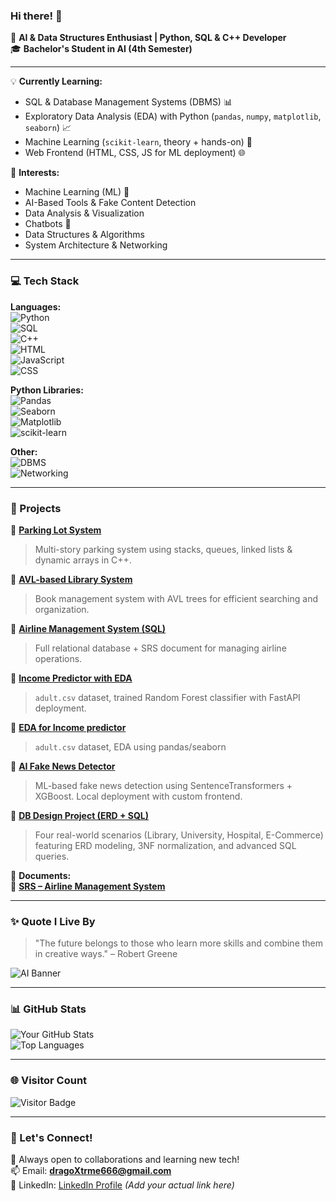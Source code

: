 ### Hi there! 👋  

🚀 **AI & Data Structures Enthusiast | Python, SQL & C++ Developer**  
🎓 **Bachelor's Student in AI (4th Semester)**  

---

💡 **Currently Learning:**  
- SQL & Database Management Systems (DBMS) 📊  
- Exploratory Data Analysis (EDA) with Python (`pandas`, `numpy`, `matplotlib`, `seaborn`) 📈  
- Machine Learning (`scikit-learn`, theory + hands-on) 🤖  
- Web Frontend (HTML, CSS, JS for ML deployment) 🌐  

📌 **Interests:**  
- Machine Learning (ML) 🧠  
- AI-Based Tools & Fake Content Detection  
- Data Analysis & Visualization  
- Chatbots 🤖  
- Data Structures & Algorithms  
- System Architecture & Networking  

---

### 💻 Tech Stack  

**Languages:**  
![Python](https://img.shields.io/badge/Python-3776AB?style=for-the-badge&logo=python&logoColor=white)  
![SQL](https://img.shields.io/badge/SQL-005C84?style=for-the-badge&logo=mysql&logoColor=white)  
![C++](https://img.shields.io/badge/C++-00599C?style=for-the-badge&logo=cplusplus&logoColor=white)  
![HTML](https://img.shields.io/badge/HTML-E34F26?style=for-the-badge&logo=html5&logoColor=white)  
![JavaScript](https://img.shields.io/badge/JavaScript-F7DF1E?style=for-the-badge&logo=javascript&logoColor=black)  
![CSS](https://img.shields.io/badge/CSS-1572B6?style=for-the-badge&logo=css3&logoColor=white)  

**Python Libraries:**  
![Pandas](https://img.shields.io/badge/Pandas-150458?style=for-the-badge&logo=pandas&logoColor=white)  
![Seaborn](https://img.shields.io/badge/Seaborn-3776AB?style=for-the-badge&logo=python&logoColor=white)  
![Matplotlib](https://img.shields.io/badge/Matplotlib-11557C?style=for-the-badge&logo=matplotlib&logoColor=white)  
![scikit-learn](https://img.shields.io/badge/Scikit--Learn-F7931E?style=for-the-badge&logo=scikit-learn&logoColor=white)  

**Other:**  
![DBMS](https://img.shields.io/badge/DBMS-%23000000.svg?style=for-the-badge)  
![Networking](https://img.shields.io/badge/Networking-%23FF6F00.svg?style=for-the-badge)  

---

### 📂 Projects  

🔹 **[Parking Lot System](https://github.com/Waizdev/Parking-Lot-System)**  
> Multi-story parking system using stacks, queues, linked lists & dynamic arrays in C++.  

🔹 **[AVL-based Library System](https://github.com/Waizdev/AVL-Library-System)**  
> Book management system with AVL trees for efficient searching and organization.  

🔹 **[Airline Management System (SQL)](https://github.com/Waizdev/AirLine-Management-System)**  
> Full relational database + SRS document for managing airline operations.  

🔹 **[Income Predictor with EDA](https://github.com/Waizdev/Income-Predictor-ML-model)**  
> `adult.csv` dataset, trained Random Forest classifier with FastAPI deployment.

🔹 **[EDA for Income predictor ](https://github.com/Waizdev/EDA-for-Income-Pridictor.git)**  
> `adult.csv` dataset, EDA using pandas/seaborn 

🔹 **[AI Fake News Detector](https://github.com/Waizdev/AI-Fake-News-Detector)**  
> ML-based fake news detection using SentenceTransformers + XGBoost. Local deployment with custom frontend.

🔹 **[DB Design Project (ERD + SQL)](https://github.com/Waizdev/Data-base-assignment-1.git)**  
> Four real-world scenarios (Library, University, Hospital, E-Commerce) featuring ERD modeling, 3NF normalization, and advanced SQL queries.

📄 **Documents:**  
📘 **[SRS – Airline Management System](https://github.com/Waizdev/AirLine-Management-System/tree/main/SRS)**  

---

### ✨ Quote I Live By  
> "The future belongs to those who learn more skills and combine them in creative ways." – Robert Greene

![AI Banner](https://media.giphy.com/media/QTfX9Ejfra3ZmNxh6B/giphy.gif)

---

### 📊 GitHub Stats  

![Your GitHub Stats](https://github-readme-stats.vercel.app/api?username=Waizdev&show_icons=true&theme=radical)  
![Top Languages](https://github-readme-stats.vercel.app/api/top-langs/?username=Waizdev&layout=compact&theme=radical)

---

### 🌐 Visitor Count  
![Visitor Badge](https://komarev.com/ghpvc/?username=Waizdev&label=Profile%20Views&color=0e75b6&style=flat)

---

### 🔗 Let's Connect!  
🚀 Always open to collaborations and learning new tech!  
📫 Email: **dragoXtrme666@gmail.com**  
💼 LinkedIn: [LinkedIn Profile](#) *(Add your actual link here)*  
